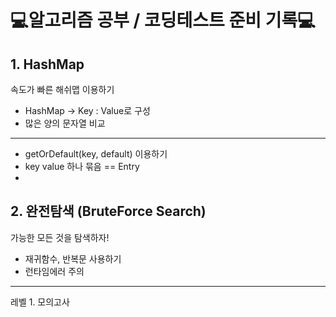 # 💻알고리즘 공부 / 코딩테스트 준비 기록💻
## 1. HashMap
속도가 빠른 해쉬맵 이용하기
- HashMap -> Key : Value로 구성
- 많은 양의 문자열 비교
---
- getOrDefault(key, default) 이용하기
- key value 하나 묶음 == Entry
- 
## 2. 완전탐색 (BruteForce Search)
가능한 모든 것을 탐색하자!
- 재귀함수, 반복문 사용하기
- 런타임에러 주의
---
레벨 1. 모의고사
